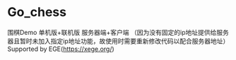 # Go_chess
围棋Demo
单机版+联机版
服务器端+客户端
（因为没有固定的ip地址提供给服务器且暂时未加入指定ip地址功能，故使用时需要重新修改代码以配合服务器地址）
Supported by EGE(https://xege.org/)
